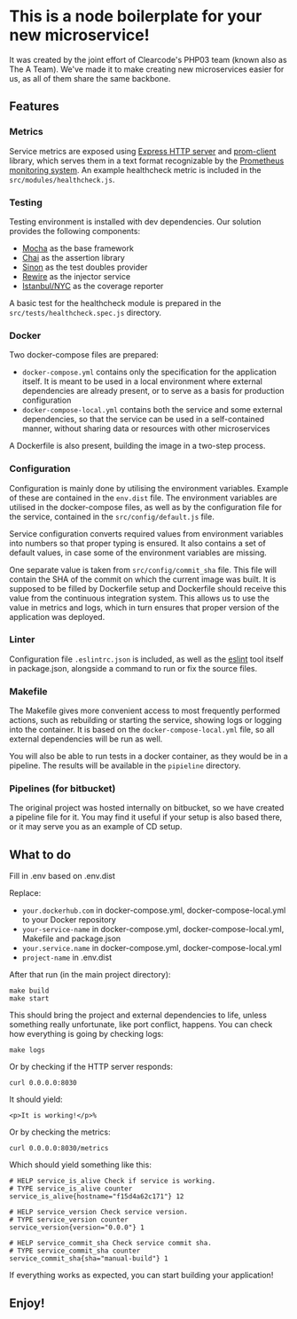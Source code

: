 # This is a node boilerplate for your new microservice!

It was created by the joint effort of Clearcode's PHP03 team (known also as The A Team). We've made it to make creating new microservices easier for us, as all of them share the same backbone.

## Features

### Metrics

Service metrics are exposed using [Express HTTP server](https://expressjs.com/) and [prom-client](https://github.com/siimon/prom-client) library, which serves them in a text format recognizable by the [Prometheus monitoring system](https://prometheus.io/). An example healthcheck metric is included in the `src/modules/healthcheck.js`.

### Testing

Testing environment is installed with dev dependencies. Our solution provides the following components:

 - [Mocha](https://mochajs.org/) as the base framework
 - [Chai](http://www.chaijs.com/) as the assertion library
 - [Sinon](https://sinonjs.org/) as the test doubles provider
 - [Rewire](https://github.com/jhnns/rewire) as the injector service
 - [Istanbul/NYC](https://istanbul.js.org/) as the coverage reporter

A basic test for the healthcheck module is prepared in the `src/tests/healthcheck.spec.js` directory.

### Docker

Two docker-compose files are prepared:

 - `docker-compose.yml` contains only the specification for the application itself. It is meant to be used in a local environment where external dependencies are already present, or to serve as a basis for production configuration
 - `docker-compose-local.yml` contains both the service and some external dependencies, so that the service can be used in a self-contained manner, without sharing data or resources with other microservices

A Dockerfile is also present, building the image in a two-step process.

### Configuration

Configuration is mainly done by utilising the environment variables. Example of these are contained in the `env.dist` file. The environment variables are utilised in the docker-compose files, as well as by the configuration file for the service, contained in the `src/config/default.js` file.

Service configuration converts required values from environment variables into numbers so that proper typing is ensured. It also contains a set of default values, in case some of the environment variables are missing.

One separate value is taken from `src/config/commit_sha` file. This file will contain the SHA of the commit on which the current image was built. It is supposed to be filled by Dockerfile setup and Dockerfile should receive this value from the continuous integration system. This allows us to use the value in metrics and logs, which in turn ensures that proper version of the application was deployed.

### Linter

Configuration file `.eslintrc.json` is included, as well as the [eslint](https://eslint.org/) tool itself in package.json, alongside a command to run or fix the source files.

### Makefile

The Makefile gives more convenient access to most frequently performed actions, such as rebuilding or starting the service, showing logs or logging into the container. It is based on the `docker-compose-local.yml` file, so all external dependencies will be run as well.

You will also be able to run tests in a docker container, as they would be in a pipeline. The results will be available in the `pipieline` directory.

### Pipelines (for bitbucket)

The original project was hosted internally on bitbucket, so we have created a pipeline file for it. You may find it useful if your setup is also based there, or it may serve you as an example of CD setup.

## What to do

Fill in .env based on .env.dist

Replace:
 - `your.dockerhub.com` in docker-compose.yml, docker-compose-local.yml to your Docker repository
 - `your-service-name` in docker-compose.yml, docker-compose-local.yml, Makefile and package.json
 - `your.service.name` in docker-compose.yml, docker-compose-local.yml
 - `project-name` in .env.dist

After that run (in the main project directory):

```
make build
make start
```

This should bring the project and external dependencies to life, unless something really unfortunate, like port conflict, happens. You can check how everything is going by checking logs:

```
make logs
```

Or by checking if the HTTP server responds:

```
curl 0.0.0.0:8030
```

It should yield:

```
<p>It is working!</p>%
```

Or by checking the metrics:

```
curl 0.0.0.0:8030/metrics
```

Which should yield something like this:

```
# HELP service_is_alive Check if service is working.
# TYPE service_is_alive counter
service_is_alive{hostname="f15d4a62c171"} 12

# HELP service_version Check service version.
# TYPE service_version counter
service_version{version="0.0.0"} 1

# HELP service_commit_sha Check service commit sha.
# TYPE service_commit_sha counter
service_commit_sha{sha="manual-build"} 1
```

If everything works as expected, you can start building your application!

## Enjoy!